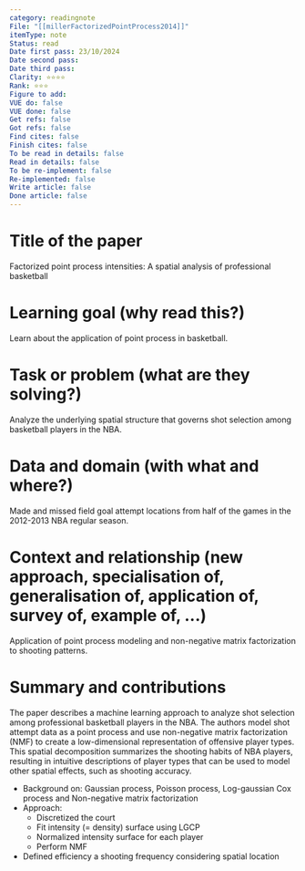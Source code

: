 ```yaml
---
category: readingnote
File: "[[millerFactorizedPointProcess2014]]"
itemType: note
Status: read
Date first pass: 23/10/2024
Date second pass: 
Date third pass: 
Clarity: ⭐️⭐️⭐️⭐️
Rank: ⭐️⭐️⭐️
Figure to add: 
VUE do: false
VUE done: false
Get refs: false
Got refs: false
Find cites: false
Finish cites: false
To be read in details: false
Read in details: false
To be re-implement: false
Re-implemented: false
Write article: false
Done article: false
---
```

# Title of the paper
Factorized point process intensities: A spatial analysis of professional basketball

# Learning goal (why read this?)
Learn about the application of point process in basketball.

# Task or problem (what are they solving?)
Analyze the underlying spatial structure that governs shot selection among basketball players in the NBA.

# Data and domain (with what and where?)
Made and missed field goal attempt locations from half of the games in the 2012-2013 NBA regular season.

# Context and relationship (new approach, specialisation of, generalisation of, application of, survey of, example of, ...)
Application of point process modeling and non-negative matrix factorization to shooting patterns.

# Summary and contributions

The paper describes a machine learning approach to analyze shot selection among professional basketball players in the NBA. The authors model shot attempt data as a point process and use non-negative matrix factorization (NMF) to create a low-dimensional representation of offensive player types. This spatial decomposition summarizes the shooting habits of NBA players, resulting in intuitive descriptions of player types that can be used to model other spatial effects, such as shooting accuracy.

* Background on: Gaussian process, Poisson process, Log-gaussian Cox process and Non-negative matrix factorization
* Approach:
	* Discretized the court
	* Fit intensity (= density) surface using LGCP
	* Normalized intensity surface for each player
	* Perform NMF
* Defined efficiency a shooting frequency considering spatial location